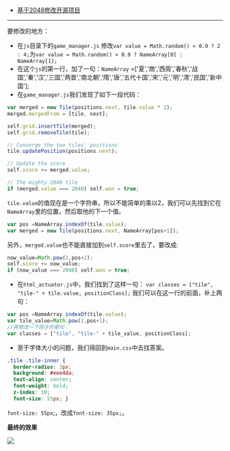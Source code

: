 - [基于2048修改开源项目](https://github.com/gabrielecirulli/2048)

---

要修改的地方：

- 在`js`目录下的`game_manager.js` 修改`var value = Math.random() < 0.9 ? 2 : 4;`为`var value = Math.random() < 0.9 ? NameArray[0] : NameArray[1];`
- 在这个`js`的第一行，加了一句：`NameArray` =['夏','商','西周','春秋','战国','秦','汉','三国','两晋','南北朝','隋','唐','五代十国','宋','元','明','清','民国','新中国'];
- 在`game_manager.js`我们发现了如下一段代码：
```javascript
var merged = new Tile(positions.next, tile.value * 2);
merged.mergedFrom = [tile, next];

self.grid.insertTile(merged);
self.grid.removeTile(tile);

// Converge the two tiles' positions
tile.updatePosition(positions.next);

// Update the score
self.score += merged.value;

// The mighty 2048 tile
if (merged.value === 2048) self.won = true;
```
`tile.value`的值现在是一个字符串，所以不能简单的乘以2，我们可以先找到它在`NameArray`里的位置，然后取他的下一个值。

```javascript
var pos =NameArray.indexOf(tile.value);
var merged = new Tile(positions.next, NameArray[pos+1]);
```
另外，`merged.value`也不能直接加到`self.score`里去了，要改成:

```javascript
now_value=Math.pow(2,pos+2);
self.score += now_value;
if (now_value === 2048) self.won = true;
```

- 在`html_actuator.js`中，我们找到了这样一句： `var classes = ["tile", "tile-" + tile.value, positionClass];`
我们可以在这一行的前面，补上两句：

```javascript
var pos =NameArray.indexOf(tile.value);
var tile_value=Math.pow(2,pos+1);
//再修改一下刚才的那句：
var classes = ["tile", "tile-" + tile_value, positionClass];
```
- 至于字体大小的问题，我们得回到`main.css`中去找答案。

```css
.tile .tile-inner {
  border-radius: 3px;
  background: #eee4da;
  text-align: center;
  font-weight: bold;
  z-index: 10;
  font-size: 55px; }
```

`font-size: 55px`;，改成`font-size: 35px;`。

**最终的效果**

![](https://teamhost.gitbooks.io/learn-coding-with-open-source/content/zh/images/2048-4.png)
  
